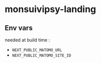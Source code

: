 # monsuivipsy-landing

## Env vars

needed at build time :

- `NEXT_PUBLIC_MATOMO_URL`
- `NEXT_PUBLIC_MATOMO_SITE_ID`

